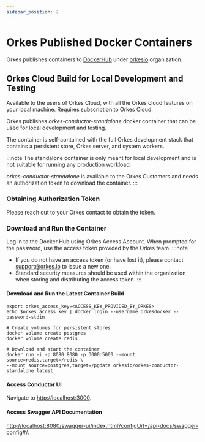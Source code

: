 ```yaml
---
sidebar_position: 2
---
```


# Orkes Published Docker Containers

Orkes publishes containers to [DockerHub](https://hub.docker.com/) under [orkesio](https://hub.docker.com/orgs/orkesio/repositories) organization.

## Orkes Cloud Build for Local Development and Testing

Available to the users of Orkes Cloud, with all the Orkes cloud features on your local machine. Requires subscription to Orkes Cloud.

Orkes publishes _orkes-conductor-standalone_ docker container that can be used for local development and testing.

The container is self-contained with the full Orkes development stack that contains a persistent store, Orkes server, and system workers.

:::note
The standalone container is only meant for local development and is not suitable for running any production workload.

_orkes-conductor-standalone_ is available to the Orkes Customers and needs an authorization token to download the container.
:::

### Obtaining Authorization Token​

Please reach out to your Orkes contact to obtain the token.

### Download and Run the Container​

Log in to the Docker Hub using Orkes Access Account. When prompted for the password, use the access token provided by the Orkes team.
:::note

- If you do not have an access token (or have lost it), please contact support@orkes.io to issue a new one.
- Standard security measures should be used within the organization when storing and distributing the access token.
  :::

#### Download and Run the Latest Container Build​

```shell
export orkes_access_key=<ACCESS_KEY_PROVIDED_BY_ORKES>
echo $orkes_access_key | docker login --username orkesdocker --password-stdin

# Create volumes for persistent stores
docker volume create postgres
docker volume create redis

# Download and start the container
docker run -i -p 8080:8080 -p 3000:5000 --mount source=redis,target=/redis \
--mount source=postgres,target=/pgdata orkesio/orkes-conductor-standalone:latest
```

#### Access Conductor UI

Navigate to [http://localhost:3000](http://localhost:3000).

#### Access Swagger API Documentation

[http://localhost:8080/swagger-ui/index.html?configUrl=/api-docs/swagger-config#/](http://localhost:8080/swagger-ui/index.html?configUrl=/api-docs/swagger-config#/).
